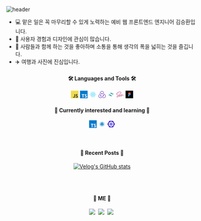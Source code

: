 ![header](https://capsule-render.vercel.app/api?type=waving&color=auto&height=200&section=header&text=SeunghwanKim&fontSize=60&animation=twinkling&fontAlignY=38)
* 💻 맡은 일은 꼭 마무리할 수 있게 노력하는 예비 웹 프론트엔드 엔지니어 김승환입니다.
* 🎨 사용자 경험과 디자인에 관심이 많습니다.
* 🔎 사람들과 함께 하는 것을 좋아하며 소통을 통해 생각의 폭을 넓히는 것을 즐깁니다.
* ✈️ 여행과 사진에 진심입니다.


<div align='center'>
<h4>🛠 Languages and Tools 🛠</h4>

<code><img height="20" src="https://raw.githubusercontent.com/github/explore/80688e429a7d4ef2fca1e82350fe8e3517d3494d/topics/javascript/javascript.png"></code>
<code><img height="20" src="https://raw.githubusercontent.com/github/explore/80688e429a7d4ef2fca1e82350fe8e3517d3494d/topics/typescript/typescript.png"></code>
<code><img height="20" src="https://raw.githubusercontent.com/github/explore/80688e429a7d4ef2fca1e82350fe8e3517d3494d/topics/react/react.png"></code>
<code><img height="20" src="https://raw.githubusercontent.com/github/explore/80688e429a7d4ef2fca1e82350fe8e3517d3494d/topics/redux/redux.png"></code>
<code><img height="20" src="https://raw.githubusercontent.com/github/explore/882462b8ecc337fd9c9b2572bc463a1cbc88fb6a/topics/tailwind/tailwind.png"></code>
<code><img height="20" src="https://raw.githubusercontent.com/github/explore/80688e429a7d4ef2fca1e82350fe8e3517d3494d/topics/sass/sass.png"></code>
<code><img height="20" src="https://raw.githubusercontent.com/github/explore/05d0f0dfceafd861bdf2b53559399dae7b2e2d8b/topics/figma/figma.png"></code> 

<h4>🌱 Currently interested and learning 🌱</h4>


<code><img height="20" src="https://raw.githubusercontent.com/github/explore/80688e429a7d4ef2fca1e82350fe8e3517d3494d/topics/typescript/typescript.png"></code>
<code><img height="20" src="https://raw.githubusercontent.com/github/explore/80688e429a7d4ef2fca1e82350fe8e3517d3494d/topics/webpack/webpack.png"></code>
<code><img height="20" src="https://raw.githubusercontent.com/github/explore/80688e429a7d4ef2fca1e82350fe8e3517d3494d/topics/eslint/eslint.png"></code>  
<br></br>
<h4> 🎨 Recent Posts 🎨 </h4>

[![Velog's GitHub stats](https://velog-readme-stats.vercel.app/api?name=seunghw)](https://velog-readme-stats.vercel.app/api/redirect?name=seunghw)

<br></br>

<h4>🍉 ME 🍉</h4>

</div>
<p align='center'>
  
  <a href="https://velog.io/@seunghw">
    <img src="https://img.shields.io/badge/Velog-20C997?style=flat-square&logo=velog&logoColor=white"/></a>&nbsp
  </a>
  <a href="https://www.instagram.com/transf__er/">
    <img src="https://img.shields.io/badge/Instagram-E4405F?style=flat-square&logo=instagram&logoColor=white"/></a>&nbsp
  </a>
  
  <a h ref="https://www.linkedin.com/in/seunghwan-kim-570442248/">
    <img src="https://img.shields.io/badge/LinkedIn-0A66C2?style=flat-square&logo=LinkedIn&logoColor=white"/></a>&nbsp
  </a>
</p>


